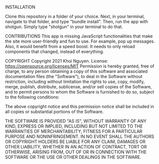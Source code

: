 

INSTALLATION

Clone this repository in a folder of your choice. Next, in your terminal, navigate to that folder, and type "bundle install". Then, run the app with shotgun. Simply type "shotgun" in your terminal to do that. 

CONTRIBUTIONS
This app is missing JavaScript functionalities that make the site more user-friendly and fun to use. For example, pop up messages. Also, it would benefit from a speed boost. It needs to only reload components that changed, instead of everything.

COPYRIGHT
Copyright 2021 Khoi Nguyen.
License: https://opensource.org/licenses/MIT
Permission is hereby granted, free of charge, to any person obtaining a copy of this software and associated documentation files (the "Software"), to deal in the Software without restriction, including without limitation the rights to use, copy, modify, merge, publish, distribute, sublicense, and/or sell copies of the Software, and to permit persons to whom the Software is furnished to do so, subject to the following conditions:

The above copyright notice and this permission notice shall be included in all copies or substantial portions of the Software.

THE SOFTWARE IS PROVIDED "AS IS", WITHOUT WARRANTY OF ANY KIND, EXPRESS OR IMPLIED, INCLUDING BUT NOT LIMITED TO THE WARRANTIES OF MERCHANTABILITY, FITNESS FOR A PARTICULAR PURPOSE AND NONINFRINGEMENT. IN NO EVENT SHALL THE AUTHORS OR COPYRIGHT HOLDERS BE LIABLE FOR ANY CLAIM, DAMAGES OR OTHER LIABILITY, WHETHER IN AN ACTION OF CONTRACT, TORT OR OTHERWISE, ARISING FROM, OUT OF OR IN CONNECTION WITH THE SOFTWARE OR THE USE OR OTHER DEALINGS IN THE SOFTWARE.
